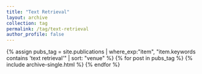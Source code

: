 ```yaml
---
title: "Text Retrieval"
layout: archive
collection: tag
permalink: /tag/text-retrieval
author_profile: false
---
```


{% assign pubs_tag = site.publications | where_exp:"item", "item.keywords contains 'text retrieval'" | sort: "venue" %}
{% for post in pubs_tag %}
  {% include archive-single.html %}
{% endfor %}